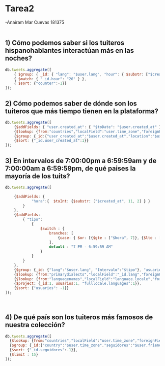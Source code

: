 # Tarea2
-Anairam Mar Cuevas 181375
<br>
<br>
## 1) Cómo podemos saber si los tuiteros hispanohablantes interactúan más en las noches?

```javascript
db.tweets.aggregate([ 
    { $group: { _id: { "lang": "$user.lang", "hour": { $substr: ["$created_at", 11, 2] } }, "counter": { $count: {} } } }, 
    { $match: { "_id.hour": "20" } }, 
    { $sort: {"counter":-1}}
]);
```
## 2) Cómo podemos saber de dónde son los tuiteros que más tiempo tienen en la plataforma?
```javascript
db.tweets.aggregate([
    {$addFields: { "user.created_at": { "$toDate": "$user.created_at" }}},
    {$lookup: {from:"countries","localField":"user.time_zone","foreignField":"user.time_zone","as":"countryy"}},
    {$group: {_id:{"user_created_at":"$user.created_at","location":"$user.location","country":"$user.time_zone"}}},
    {$sort: {"_id.user_created_at":1}}
]);
```

## 3) En intervalos de 7:00:00pm a 6:59:59am y de 7:00:00am a 6:59:59pm, de qué paises la mayoría de los tuits?
```javascript
db.tweets.aggregate([
    
    {$addFields: {
            "hora":{  $toInt: {$substr: ["$created_at", 11, 2] } }    
        }
    },
    {$addFields: 
        { "tipo":
            { 
                $switch : { 
                    branches: [
                        {case: { $or: [{$gte : ["$hora", 7]}, {$lte : ["$hora", 18]}] }, then: "7 AM - 6:59:59 PM"}                    
                    ],
                    default : "7 PM - 6:59:59 AM"
                }                                     
            }
        }
    },
    {$group: {_id: {"lang":"$user.lang", "Intervalo":"$tipo"}, "usuarios":{$count: {}}}},
    {$lookup: {from:"primarydialects","localField":"_id.lang","foreignField":"lang","as":"language"}},
    {$lookup: {from:"languagenames","localField":"language.locale","foreignField":"locale","as":"fulllocale"}},
    {$project: {_id:1, usuarios:1, "fulllocale.languages":1}},
    {$sort: {"usuarios": -1}}
]);
   
   
```
   


## 4) De qué país son los tuiteros más famosos de nuestra colección?
```javascript
db.tweets.aggregate([
  {$lookup: {from:"countries","localField":"user.time_zone","foreignField":"user.time_zone","as":"pais"}},
  {$group: {_id:{"country":"$user.time_zone","seguidores":"$user.friends_count"}}},
  {$sort: {"_id.seguidores":-1}},
  {$limit : 15}
]);
```
